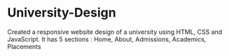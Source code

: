 # University-Design

Created a responsive website design of a university using HTML, CSS and JavaScript.
It has 5 sections : Home, About, Admissions, Academics, Placements
